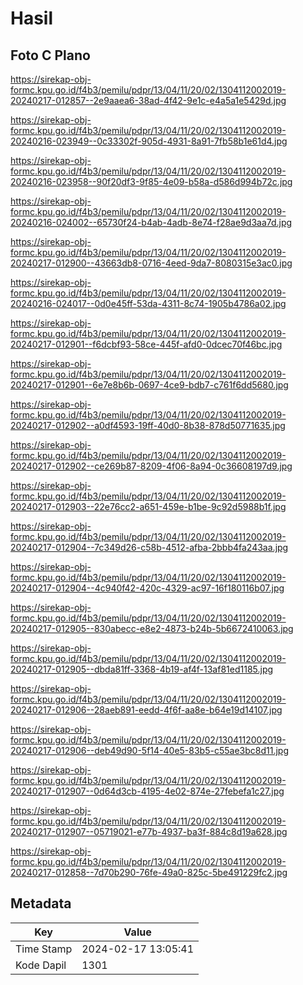 # Hasil

## Foto C Plano

https://sirekap-obj-formc.kpu.go.id/f4b3/pemilu/pdpr/13/04/11/20/02/1304112002019-20240217-012857--2e9aaea6-38ad-4f42-9e1c-e4a5a1e5429d.jpg

https://sirekap-obj-formc.kpu.go.id/f4b3/pemilu/pdpr/13/04/11/20/02/1304112002019-20240216-023949--0c33302f-905d-4931-8a91-7fb58b1e61d4.jpg

https://sirekap-obj-formc.kpu.go.id/f4b3/pemilu/pdpr/13/04/11/20/02/1304112002019-20240216-023958--90f20df3-9f85-4e09-b58a-d586d994b72c.jpg

https://sirekap-obj-formc.kpu.go.id/f4b3/pemilu/pdpr/13/04/11/20/02/1304112002019-20240216-024002--65730f24-b4ab-4adb-8e74-f28ae9d3aa7d.jpg

https://sirekap-obj-formc.kpu.go.id/f4b3/pemilu/pdpr/13/04/11/20/02/1304112002019-20240217-012900--43663db8-0716-4eed-9da7-8080315e3ac0.jpg

https://sirekap-obj-formc.kpu.go.id/f4b3/pemilu/pdpr/13/04/11/20/02/1304112002019-20240216-024017--0d0e45ff-53da-4311-8c74-1905b4786a02.jpg

https://sirekap-obj-formc.kpu.go.id/f4b3/pemilu/pdpr/13/04/11/20/02/1304112002019-20240217-012901--f6dcbf93-58ce-445f-afd0-0dcec70f46bc.jpg

https://sirekap-obj-formc.kpu.go.id/f4b3/pemilu/pdpr/13/04/11/20/02/1304112002019-20240217-012901--6e7e8b6b-0697-4ce9-bdb7-c761f6dd5680.jpg

https://sirekap-obj-formc.kpu.go.id/f4b3/pemilu/pdpr/13/04/11/20/02/1304112002019-20240217-012902--a0df4593-19ff-40d0-8b38-878d50771635.jpg

https://sirekap-obj-formc.kpu.go.id/f4b3/pemilu/pdpr/13/04/11/20/02/1304112002019-20240217-012902--ce269b87-8209-4f06-8a94-0c36608197d9.jpg

https://sirekap-obj-formc.kpu.go.id/f4b3/pemilu/pdpr/13/04/11/20/02/1304112002019-20240217-012903--22e76cc2-a651-459e-b1be-9c92d5988b1f.jpg

https://sirekap-obj-formc.kpu.go.id/f4b3/pemilu/pdpr/13/04/11/20/02/1304112002019-20240217-012904--7c349d26-c58b-4512-afba-2bbb4fa243aa.jpg

https://sirekap-obj-formc.kpu.go.id/f4b3/pemilu/pdpr/13/04/11/20/02/1304112002019-20240217-012904--4c940f42-420c-4329-ac97-16f180116b07.jpg

https://sirekap-obj-formc.kpu.go.id/f4b3/pemilu/pdpr/13/04/11/20/02/1304112002019-20240217-012905--830abecc-e8e2-4873-b24b-5b6672410063.jpg

https://sirekap-obj-formc.kpu.go.id/f4b3/pemilu/pdpr/13/04/11/20/02/1304112002019-20240217-012905--dbda81ff-3368-4b19-af4f-13af81ed1185.jpg

https://sirekap-obj-formc.kpu.go.id/f4b3/pemilu/pdpr/13/04/11/20/02/1304112002019-20240217-012906--28aeb891-eedd-4f6f-aa8e-b64e19d14107.jpg

https://sirekap-obj-formc.kpu.go.id/f4b3/pemilu/pdpr/13/04/11/20/02/1304112002019-20240217-012906--deb49d90-5f14-40e5-83b5-c55ae3bc8d11.jpg

https://sirekap-obj-formc.kpu.go.id/f4b3/pemilu/pdpr/13/04/11/20/02/1304112002019-20240217-012907--0d64d3cb-4195-4e02-874e-27febefa1c27.jpg

https://sirekap-obj-formc.kpu.go.id/f4b3/pemilu/pdpr/13/04/11/20/02/1304112002019-20240217-012907--05719021-e77b-4937-ba3f-884c8d19a628.jpg

https://sirekap-obj-formc.kpu.go.id/f4b3/pemilu/pdpr/13/04/11/20/02/1304112002019-20240217-012858--7d70b290-76fe-49a0-825c-5be491229fc2.jpg


## Metadata

| Key        | Value               |
| ---------- | ------------------- |
| Time Stamp | 2024-02-17 13:05:41 |
| Kode Dapil | 1301                |



